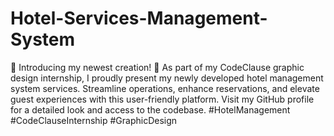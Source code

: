 # Hotel-Services-Management-System



🏨 Introducing my newest creation! 🌟 As part of my CodeClause graphic design internship, I proudly present my newly developed hotel management system services. Streamline operations, enhance reservations, and elevate guest experiences with this user-friendly platform. Visit my GitHub profile for a detailed look and access to the codebase. #HotelManagement #CodeClauseInternship #GraphicDesign
